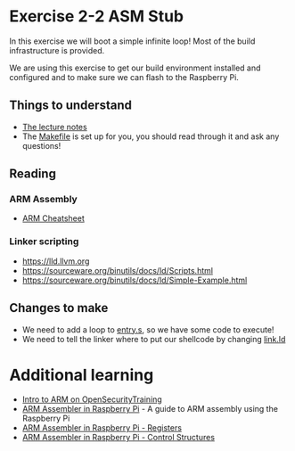 # Exercise 2-2 ASM Stub

In this exercise we will boot a simple infinite loop!
Most of the build infrastructure is provided.

We are using this exercise to get our build environment
installed and configured and to make sure we can flash
to the Raspberry Pi.

## Things to understand

- [The lecture notes](../../README.md#setting-up-the-cross-compilation-environment-and-an-asm-stub)
- The [Makefile](./Makefile) is set up for you, you should read through it and ask any questions!

## Reading

### ARM Assembly
- [ARM Cheatsheet](https://comp.anu.edu.au/courses/comp2300/resources/03-ARM-cheat-sheet/) 

### Linker scripting

- https://lld.llvm.org
- https://sourceware.org/binutils/docs/ld/Scripts.html
- https://sourceware.org/binutils/docs/ld/Simple-Example.html

## Changes to make
- We need to add a loop to [entry.s](./entry.s), so we have some code to execute!
- We need to tell the linker where to put our shellcode by changing [link.ld](./link.ld)

# Additional learning
- [Intro to ARM on OpenSecurityTraining](https://opensecuritytraining.info/IntroARM.html)
- [ARM Assembler in Raspberry Pi](https://thinkingeek.com/arm-assembler-raspberry-pi/) - A guide to ARM assembly using the Raspberry Pi
- [ARM Assembler in Raspberry Pi - Registers](https://thinkingeek.com/2013/01/10/arm-assembler-raspberry-pi-chapter-2/)
- [ARM Assembler in Raspberry Pi - Control Structures](https://thinkingeek.com/2013/01/20/arm-assembler-raspberry-pi-chapter-6/)
